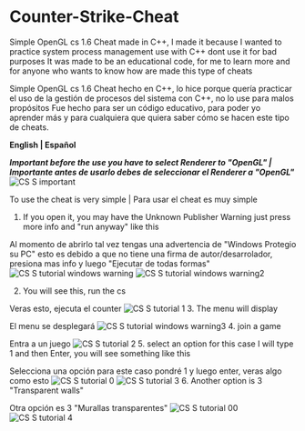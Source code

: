 # Counter-Strike-Cheat
Simple OpenGL cs 1.6 Cheat made in C++, I made it because I wanted to practice system process management use with C++ dont use it for bad purposes
It was made to be an educational code, for me to learn more and for anyone who wants to know how are made this type of cheats

Simple OpenGL cs 1.6 Cheat hecho en C++, lo hice porque quería practicar el uso de la gestión de procesos del sistema con C++, no lo use para malos propósitos
Fue hecho para ser un código educativo, para poder yo aprender más y para cualquiera que quiera saber cómo se hacen este tipo de cheats.

<b>English | Español</b>

<b>*Important before the use you have to select Renderer to "OpenGL" | 
Importante antes de usarlo debes de seleccionar el Renderer a "OpenGL"*</b>
![CS S important](https://user-images.githubusercontent.com/74321905/227653575-835cf813-5b86-4452-9342-8719b0258089.JPG)

To use the cheat is very simple | Para usar el cheat es muy simple
1. If you open it, you may have the Unknown Publisher Warning just press more info and "run anyway" like this

Al momento de abrirlo tal vez tengas una advertencia de "Windows Protegio su PC" esto es debido a que no tiene una firma de autor/desarrolador, presiona mas info
y luego "Ejecutar de todas formas"
![CS S tutorial windows warning](https://user-images.githubusercontent.com/74321905/227649873-69457365-f2e1-45e8-80ca-9351c79d5d35.JPG)
![CS S tutorial windows warning2](https://user-images.githubusercontent.com/74321905/227649971-4e2610a5-d4dd-4ffc-800f-74057577e017.JPG)

2. You will see this, run the cs

Veras esto, ejecuta el counter
![CS S tutorial 1](https://user-images.githubusercontent.com/74321905/227651746-0b89f7e0-78ce-4f01-a0d7-4360ce68212d.JPG)
3. The menu will display

El menu se desplegará
![CS S tutorial windows warning3](https://user-images.githubusercontent.com/74321905/227651848-3ffee532-0ca7-410b-ba7e-ae0ff1bf6cf3.JPG)
4. join a game

Entra a un juego
![CS S tutorial 2](https://user-images.githubusercontent.com/74321905/227651899-cf72df22-ccef-4bfa-83bd-cd6391d30c9a.JPG)
5. select an option for this case I will type 1 and then Enter, you will see something like this

   Selecciona una opción para este caso pondré 1 y luego enter, veras algo como esto
![CS S tutorial 0](https://user-images.githubusercontent.com/74321905/227652071-94ec223b-4462-4379-b6dc-ad59f9adec7e.JPG)
![CS S tutorial 3](https://user-images.githubusercontent.com/74321905/227652083-1859f9eb-871e-49d0-b842-878d4ee94905.JPG)
6. Another option is 3 "Transparent walls"

Otra opción es 3 "Murallas transparentes"
![CS S tutorial 00](https://user-images.githubusercontent.com/74321905/227652276-2b795831-00ab-44b2-950f-658dccdedd34.JPG)
![CS S tutorial 4](https://user-images.githubusercontent.com/74321905/227652292-5c34578a-b7e0-4ce7-b3d4-d0e537f829ce.JPG)
